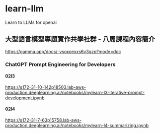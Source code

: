 # learn-llm
Learn to LLMs for openai

## 大型語言模型專題實作共學社群 - 八周課程內容簡介
https://gamma.app/docs/-vsoxoexxs6v3qzp?mode=doc

### ChatGPT Prompt Engineering for Developers
#### 02l3
https://s172-31-10-142p18503.lab-aws-production.deeplearning.ai/notebooks/mylearn-l3-iterative-prompt-development.ipynb
#### 02l4
https://s172-31-7-63p15758.lab-aws-production.deeplearning.ai/notebooks/mylearn-l4-summarizing.ipynb

